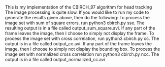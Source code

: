 This is my implementation of the CBIRCH_97 algorithm for head tracking
The image processing is quite slow. If you would like to run my code to generate the results given above, then do the following: 
To process the image set with sum of square errors, run python3 cbirch.py sse. The resulting output is in a file called output_sum_square.avi. If any part of the frame leaves the image, then I choose to simply not display the frame. 
To process the image set with cross correlation, run python3 cbirch.py cc. The output is in a file called output_cc.avi. If any part of the frame leaves the image, then I choose to simply not display the bounding box. 
To process the image set with normalized cross correlation run python3 cbirch.py ncc. The output is in a file called output_normalized_cc.avi



